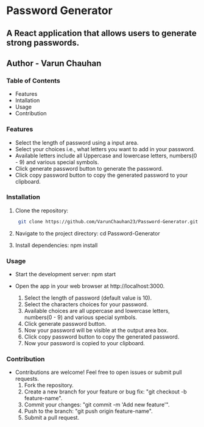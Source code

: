 # Password Generator
## A React application that allows users to generate strong passwords.
## Author - Varun Chauhan

### Table of Contents
* Features
* Intallation
* Usage
* Contribution

### Features
* Select the length of password using a input area.
* Select your choices i.e., what letters you want to add in your password.
* Available letters include all Uppercase and lowercase letters, numbers(0 - 9) and various special symbols.
* Click generate password button to generate the password.
* Click copy password button to copy the generated password to your clipboard.

### Installation

1. Clone the repository:
    ```bash
     git clone https://github.com/VarunChauhan23/Password-Generator.git

2. Navigate to the project directory:
      cd Password-Generator

3. Install dependencies:
      npm install

### Usage

* Start the development server:
      npm start

* Open the app in your web browser at http://localhost:3000.
    1. Select the length of password (default value is 10).
    2. Select the characters choices for your password.
    3. Available choices are all uppercase and lowercase letters, numbers(0 - 9) and various special symbols.
    4. Click generate password button.
    5. Now your password will be visible at the output area box.
    6. Click copy password button to copy the generated password.
    7. Now your password is copied to your clipboard.

### Contribution

* Contributions are welcome! Feel free to open issues or submit pull requests.
    1. Fork the repository.
    2. Create a new branch for your feature or bug fix: "git checkout -b feature-name".
    3. Commit your changes: "git commit -m 'Add new feature'".
    4. Push to the branch: "git push origin feature-name".
    5. Submit a pull request.
